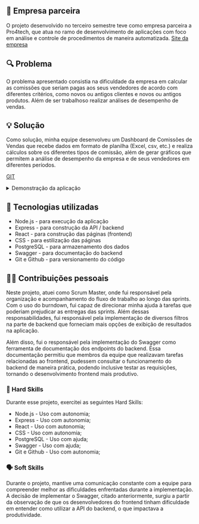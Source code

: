 ## 🏢 Empresa parceira
O projeto desenvolvido no terceiro semestre teve como empresa parceira a Pro4tech, que atua no ramo de desenvolvimento de aplicações com foco em análise e controle de procedimentos de maneira automatizada. [Site da empresa](https://pro4tech.com.br)

## 🔍 Problema
O problema apresentado consistia na dificuldade da empresa em calcular as comissões que seriam pagas aos seus vendedores de acordo com diferentes critérios, como novos ou antigos clientes e novos ou antigos produtos. Além de ser trabalhoso realizar análises de desempenho de vendas.

## 💡 Solução
Como solução, minha equipe desenvolveu um Dashboard de Comissões de Vendas que recebe dados em formato de planilha (Excel, csv, etc.) e realiza cálculos sobre os diferentes tipos de comissão, além de gerar gráficos que permitem a análise de desempenho da empresa e de seus vendedores em diferentes períodos.

[GIT](https://github.com/C0demain/sales-dash)

<details>
  <summary>Demonstração da aplicação</summary>
  <p>Clique na imagem para ver o vídeo</p>
  <a href="https://drive.google.com/file/d/1b94GKsdwIGHcJ9YA6HmEVndtrlcW9O25/view?usp=sharing" target="_blank">
  <img src="../docs/images/API-3_thumb.png" alt="Assista ao vídeo" />
</a>

</details>

## 🧰 Tecnologias utilizadas
- Node.js - para execução da aplicação
- Express - para construção da API / backend
- React - para construção das páginas (frontend)
- CSS - para estilização das páginas
- PostgreSQL - para armazenamento dos dados
- Swagger - para documentação do backend
- Git e Github - para versionamento do código

## 🧑‍💻 Contribuições pessoais
Neste projeto, atuei como Scrum Master, onde fui responsável pela organização e acompanhamento do fluxo de trabalho ao longo das sprints. Com o uso do burndown, fui capaz de direcionar minha ajuda à tarefas que poderiam prejudicar as entregas das sprints. Além dessas responsabilidades, fui responsável pela implementação de diversos filtros na parte de backend que forneciam mais opções de exibição de resultados na aplicação.

Além disso, fui o responsável pela implementação do Swagger como ferramenta de documentação dos endpoints do backend. Essa documentação permitiu que membros da equipe que realizavam tarefas relacionadas ao frontend, pudessem consultar o funcionamento do backend de maneira prática, podendo inclusive testar as requisições, tornando o desenvolvimento frontend mais produtivo.


### 🔧 Hard Skills
Durante esse projeto, exercitei as seguintes Hard Skills:
- Node.js - Uso com autonomia;
- Express - Uso com autonomia;
- React - Uso com autonomia;
- CSS - Uso com autonomia;
- PostgreSQL - Uso com ajuda;
- Swagger - Uso com ajuda;
- Git e Github - Uso com autonomia;

### 🗣️ Soft Skills
Durante o projeto, mantive uma comunicação constante com a equipe para compreender melhor as dificuldades enfrentadas durante a implementação. A decisão de implementar o Swagger, citado anteriormente, surgiu a partir da observação de que os desenvolvedores do frontend tinham dificuldade em entender como utilizar a API do backend, o que impactava a produtividade.
